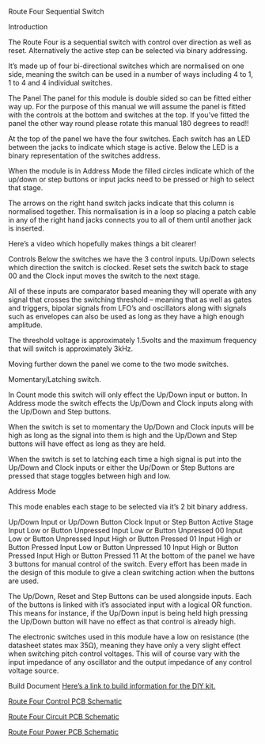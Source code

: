 Route Four Sequential Switch

Introduction

The Route Four is a sequential switch with control over direction as well as reset. Alternatively the active step can be selected via binary addressing.

It’s made up of four bi-directional switches which are normalised on one side, meaning the switch can be used in a number of ways including 4 to 1, 1 to 4 and 4 individual switches.

The Panel
The panel for this module is double sided so can be fitted either way up. For the purpose of this manual we will assume the panel is fitted with the controls at the bottom and switches at the top. If you’ve fitted the panel the other way round please rotate this manual 180 degrees to read!!

At the top of the panel we have the four switches. Each switch has an LED between the jacks to indicate which stage is active. Below the LED is a binary representation of the switches address.

When the module is in Address Mode the filled circles indicate which of the up/down or step buttons or input jacks need to be pressed or high to select that stage.

The arrows on the right hand switch jacks indicate that this column is normalised together. This normalisation is in a loop so placing a patch cable in any of the right hand jacks connects you to all of them until another jack is inserted.

Here’s a video which hopefully makes things a bit clearer!


Controls
Below the switches we have the 3 control inputs. Up/Down selects which direction the switch is clocked. Reset sets the switch back to stage 00 and the Clock input moves the switch to the next stage.

All of these inputs are comparator based meaning they will operate with any signal that crosses the switching threshold – meaning that as well as gates and triggers, bipolar signals from LFO’s and oscillators along with signals such as envelopes can also be used as long as they have a high enough amplitude.

The threshold voltage is approximately 1.5volts and the maximum frequency that will switch is approximately 3kHz.

Moving further down the panel we come to the two mode switches.

Momentary/Latching switch.

In Count mode this switch will only effect the Up/Down input or button. In Address mode the switch effects the Up/Down and Clock inputs along with the Up/Down and Step buttons.

When the switch is set to momentary the Up/Down and Clock inputs will be high as long as the signal into them is high and the Up/Down and Step buttons will have effect as long as they are held.

When the switch is set to latching each time a high signal is put into the Up/Down and Clock inputs or either the Up/Down or Step Buttons are pressed that stage toggles between high and low.

Address Mode

This mode enables each stage to be selected via it’s 2 bit binary address.

Up/Down Input or Up/Down Button	Clock Input or Step Button	Active Stage
Input Low or Button Unpressed	Input Low or Button Unpressed	00
Input Low or Button Unpressed	Input High or Button Pressed	01
Input High or Button Pressed	Input Low or Button Unpressed	10
Input High or Button Pressed	Input High or Button Pressed	11
At the bottom of the panel we have 3 buttons for manual control of the switch. Every effort has been made in the design of this module to give a clean switching action when the buttons are used.

The Up/Down, Reset and Step Buttons can be used alongside inputs. Each of the buttons is linked with it’s associated input with a logical OR function. This means for instance, if the Up/Down input is being held high pressing the Up/Down button will have no effect as that control is already high. 

The electronic switches used in this module have a low on resistance (the datasheet states max 35Ω), meaning they have only a very slight effect when switching pitch control voltages. This will of course vary with the input impedance of any oscillator and the output impedance of any control voltage source.

Build Document
[Here’s a link to build information for the DIY kit.](https://docs.google.com/spreadsheets/d/1wg_cqzuiyMHKkDE1c4eYfdx2wnnBMyvDsO1Q1nh9thw/edit?usp=sharing)

[Route Four Control PCB Schematic](https://drive.google.com/file/d/1SEDUfgUpgz0OHHfbPysNAR-r1CHpate0/view?usp=sharing)

[Route Four Circuit PCB Schematic](https://drive.google.com/file/d/1UQmjEb9ceqT8M1Nsj4mG_63FK3dNioVL/view?usp=sharing)

[Route Four Power PCB Schematic](https://drive.google.com/file/d/1siXZ0h-GG-4yiGUy0K7xZ9Q8PY5frM8F/view?usp=sharing)
